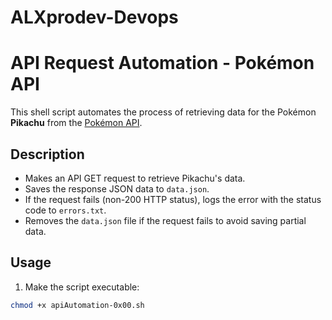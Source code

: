 # ALXprodev-Devops

# API Request Automation - Pokémon API

This shell script automates the process of retrieving data for the Pokémon **Pikachu** from the [Pokémon API](https://pokeapi.co/).

## Description

- Makes an API GET request to retrieve Pikachu's data.
- Saves the response JSON data to `data.json`.
- If the request fails (non-200 HTTP status), logs the error with the status code to `errors.txt`.
- Removes the `data.json` file if the request fails to avoid saving partial data.

## Usage

1. Make the script executable:

```bash
chmod +x apiAutomation-0x00.sh

